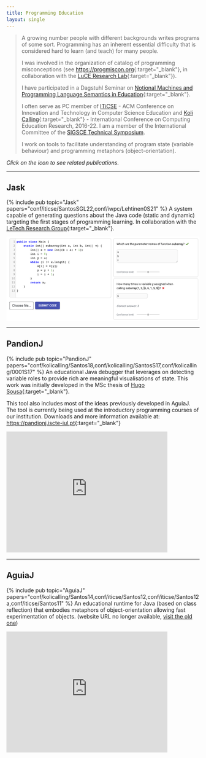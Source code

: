 ```yaml
---
title: Programming Education
layout: single
---
```

> A growing number people with different backgrounds writes programs of some sort. Programming has an inherent essential difficulty that is considered hard to learn (and teach) for many people.
>
> I was involved in the organization of catalog of programming misconceptions (see <https://progmiscon.org>{:target="_blank"}, in collaboration with the [LuCE Research Lab](https://luce.si.usi.ch){:target="_blank"}).
>
> I have participated in a Dagstuhl Seminar on [Notional Machines and Programming Language Semantics in Education](http://www.dagstuhl.de/19281){:target="_blank"}.
>
> I often serve as PC member of [ITiCSE](https://iticse.acm.org) - ACM Conference on Innovation and Technology in Computer Science Education and [Koli Calling](https://www.kolicalling.fi){:target="_blank"} - International Conference on Computing Education Research, 2016-22.
> I am a member of the International Committee of the [SIGSCE Technical Symposium](https://sigcse2023.sigcse.org).
>
> I work on tools to facilitate understanding of program state (variable behaviour) and programming metaphors (object-orientation).

*Click on the icon <i class="fa fa-book"></i> to see related publications.*

***
## Jask
{% include pub topic="Jask" papers="conf/iticse/SantosSGL22,conf/iwpc/Lehtinen0S21" %} A system capable of generating questions about the Java code (static and dynamic) targeting the first stages of programming learning. In collaboration with the [LeTech Research Group](https://research.cs.aalto.fi/LeTech/){:target="_blank"}.

 ![Jask](images/jask.png)

***

## PandionJ

{% include pub topic="PandionJ" papers="conf/kolicalling/Santos18,conf/kolicalling/SantosS17,conf/kolicalling/0001S17" %} An educational Java debugger that leverages on detecting variable roles to provide rich are meaningful visualisations of state. This work was initially developed in the MSc thesis of [Hugo Sousa](https://www.linkedin.com/in/hugo-sousa-43456928/){:target="_blank"}.

This tool also includes most of the ideas previously developed in AguiaJ. The tool is currently being used at the introductory programming courses of our institution. Downloads and more information available at: <https://pandionj.iscte-iul.pt>{:target="_blank"}

<iframe width="420" height="315" src="https://www.youtube.com/embed/pdvq6OVHpu8" frameborder="0" allowfullscreen></iframe>

***

## AguiaJ

{% include pub topic="AguiaJ" papers="conf/kolicalling/Santos14,conf/iticse/Santos12,conf/iticse/Santos12a,conf/iticse/Santos11" %} An educational runtime for Java (based on class reflection) that embodies metaphors of object-orientation allowing fast experimentation of objects. (website URL no longer available, [visit the old one](https://sites.google.com/view/aguiaj))
<iframe width="420" height="315" src="https://www.youtube.com/embed/3E2GAxCA4h8" frameborder="0" allowfullscreen></iframe>
